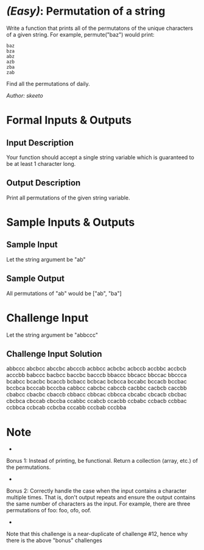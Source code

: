 

# _(Easy)_: Permutation of a string

Write a function that prints all of the permutatons of the unique characters of a given string. For example, permute("baz") would print:

    baz
    bza
    abz
    azb
    zba
    zab

Find all the permutations of daily.

_Author: skeeto_

# Formal Inputs & Outputs

## Input Description

Your function should accept a single string variable which is guaranteed to be at least 1 character long.

## Output Description

Print all permutations of the given string variable.

# Sample Inputs & Outputs

## Sample Input

Let the string argument be "ab"

## Sample Output

All permutations of "ab" would be ["ab", "ba"]

# Challenge Input

Let the string argument be "abbccc"

## Challenge Input Solution

abbccc abcbcc abccbc abcccb acbbcc acbcbc acbccb accbbc accbcb acccbb babccc bacbcc baccbc bacccb bbaccc bbcacc bbccac bbccca bcabcc bcacbc bcaccb bcbacc bcbcac bcbcca bccabc bccacb bccbac bccbca bcccab bcccba cabbcc cabcbc cabccb cacbbc cacbcb caccbb cbabcc cbacbc cbaccb cbbacc cbbcac cbbcca cbcabc cbcacb cbcbac cbcbca cbccab cbccba ccabbc ccabcb ccacbb ccbabc ccbacb ccbbac ccbbca ccbcab ccbcba cccabb cccbab cccbba

# Note

-

Bonus 1: Instead of printing, be functional. Return a collection (array, etc.) of the permutations.

-

Bonus 2: Correctly handle the case when the input contains a character multiple times. That is, don't output repeats and ensure the output contains the same number of characters as the input. For example, there are three permutations of foo: foo, ofo, oof.

-

Note that this challenge is a near-duplicate of challenge #12, hence why there is the above "bonus" challenges

